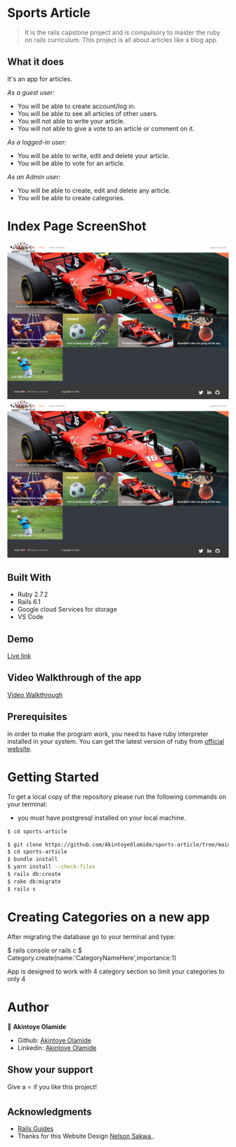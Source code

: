 # Sports Article

> It is the rails capstone project and is compulsory to master the ruby on rails curriculum. This project is all about articles like a blog app.

## What it does

It's an app for articles.

_As a guest user:_

- You will be able to create account/log in.
- You will be able to see all articles of other users.
- You will not able to write your article.
- You will not able to give a vote to an article or comment on it.

_As a logged-in user:_

- You will be able to write, edit and delete your article.
- You will be able to vote for an article.

_As an Admin user:_

- You will be able to create, edit and delete any article.
- You will be able to create categories.

# Index Page ScreenShot

![screenshot](public/Capture.PNG)
<img src="app/assets/images/ss.png">

## Built With

- Ruby 2.7.2
- Rails 6.1
- Google cloud Services for storage
- VS Code

## Demo

[Live link](https://desolate-coast-45080.herokuapp.com/)

## Video Walkthrough of the app

[Video Walkthrough](https://www.loom.com/share/da809776db30472085c5229ebff50376)

## Prerequisites

In order to make the program work, you need to have ruby interpreter installed in your system. You can get the latest version of ruby from [official website](https://www.ruby-lang.org/en/downloads/).

# Getting Started

To get a local copy of the repository please run the following commands on your terminal:

- you must have postgresql installed on your local machine.

```
$ cd sports-article
```

```bash
$ git clone https://github.com/AkintoyeOlamide/sports-article/tree/main
$ cd sports-article
$ bundle install
$ yarn install --check-files
$ rails db:create
$ rake db:migrate
$ rails s
```

# Creating Categories on a new app

After migrating the database go to your terminal and type:

$ rails console or rails c
$ Category.create(name:'CategoryNameHere',importance:1)

App is designed to work with 4 category section so limit your categories to only 4

# Author

👤 **Akintoye Olamide**

- Github: [Akintoye Olamide](https://github.com/AkintoyeOlamide)
- Linkedin: [Akintoye Olamide](https://www.linkedin.com/in/akintoye-olamide-baa80b1a4/)

## Show your support

Give a :star:️ if you like this project!

## Acknowledgments

- <a href="https://guides.rubyonrails.org/" target="_blank">Rails Guides</a>
- Thanks for this Website Design [Nelson Sakwa
  ](https://www.behance.net/sakwadesignstudio).
